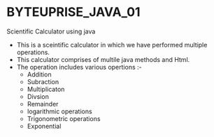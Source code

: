 # BYTEUPRISE_JAVA_01
Scientific Calculator using java
- This is a sceintific calculator in which we have performed multiple operations.
- This calculator comprises of multile java methods and Html.
- The operation includes various opertions :-
    - Addition
    - Subraction
    - Multiplicaton
    - Divsion
    - Remainder
    - logarithmic operations
    - Trigonometric operations
    - Exponential 
